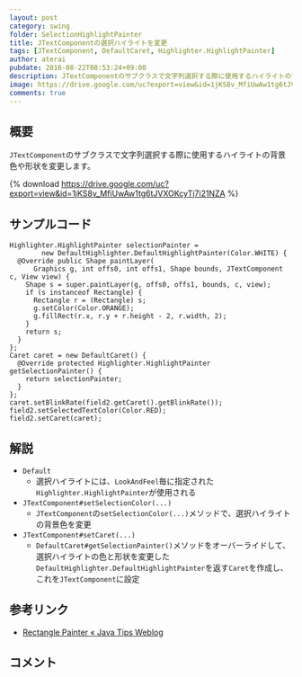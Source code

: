 ```yaml
---
layout: post
category: swing
folder: SelectionHighlightPainter
title: JTextComponentの選択ハイライトを変更
tags: [JTextComponent, DefaultCaret, Highlighter.HighlightPainter]
author: aterai
pubdate: 2016-08-22T08:53:24+09:00
description: JTextComponentのサブクラスで文字列選択する際に使用するハイライトの背景色や形状を変更します。
image: https://drive.google.com/uc?export=view&id=1jKS8v_MfiUwAw1tg6tJVXOKcyTj7i21NZA
comments: true
---
```

## 概要
`JTextComponent`のサブクラスで文字列選択する際に使用するハイライトの背景色や形状を変更します。

{% download https://drive.google.com/uc?export=view&id=1jKS8v_MfiUwAw1tg6tJVXOKcyTj7i21NZA %}

## サンプルコード
<pre class="prettyprint"><code>Highlighter.HighlightPainter selectionPainter =
        new DefaultHighlighter.DefaultHighlightPainter(Color.WHITE) {
  @Override public Shape paintLayer(
      Graphics g, int offs0, int offs1, Shape bounds, JTextComponent c, View view) {
    Shape s = super.paintLayer(g, offs0, offs1, bounds, c, view);
    if (s instanceof Rectangle) {
      Rectangle r = (Rectangle) s;
      g.setColor(Color.ORANGE);
      g.fillRect(r.x, r.y + r.height - 2, r.width, 2);
    }
    return s;
  }
};
Caret caret = new DefaultCaret() {
  @Override protected Highlighter.HighlightPainter getSelectionPainter() {
    return selectionPainter;
  }
};
caret.setBlinkRate(field2.getCaret().getBlinkRate());
field2.setSelectedTextColor(Color.RED);
field2.setCaret(caret);
</code></pre>

## 解説
- `Default`
    - 選択ハイライトには、`LookAndFeel`毎に指定された`Highlighter.HighlightPainter`が使用される
- `JTextComponent#setSelectionColor(...)`
    - `JTextComponent`の`setSelectionColor(...)`メソッドで、選択ハイライトの背景色を変更
- `JTextComponent#setCaret(...)`
    - `DefaultCaret#getSelectionPainter()`メソッドをオーバーライドして、選択ハイライトの色と形状を変更した`DefaultHighlighter.DefaultHighlightPainter`を返す`Caret`を作成し、これを`JTextComponent`に設定

<!-- dummy comment line for breaking list -->

## 参考リンク
- [Rectangle Painter « Java Tips Weblog](https://tips4java.wordpress.com/2008/10/28/rectangle-painter/)

<!-- dummy comment line for breaking list -->

## コメント
